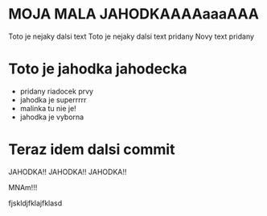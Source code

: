 # MOJA MALA JAHODKAAAAaaaAAA

Toto je nejaky dalsi text Toto je nejaky dalsi text pridany
Novy text pridany

# Toto je jahodka jahodecka 

* pridany riadocek prvy
* jahodka je superrrrr
* malinka tu nie je!
* jahodka je vyborna

# Teraz idem dalsi commit

JAHODKA!!
JAHODKA!!
JAHODKA!!


MNAm!!!

fjskldjfklajfklasd